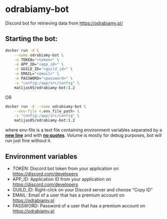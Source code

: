 # odrabiamy-bot
Discord bot for retrieving data from https://odrabiamy.pl/

## Starting the bot:
```bash
docker run -d \
	--name odrabiamy-bot \
	-e TOKEN="<token>" \
	-e APP_ID="<app_id>" \
	-e GUILD_ID="<guild_id>" \
	-e EMAIL="<email>" \
	-e PASSWORD="<password>" \
	-v "config:/app/src/config" \
	matijas05/odrabiamy-bot:1.2
```
OR
```bash
docker run -d --name odrabiamy-bot \
	--env-file <.env_file_path> \
	-v "config:/app/src/config" \
	matijas05/odrabiamy-bot:1.2
```
where env-file is a text file containing environment variables separated by a <ins>**new line**</ins> and with <ins>**no quotes**</ins>.
Volume is mostly for debug purposes, bot will run just fine without it.

## Environment variables
- TOKEN: Discord bot token from your application on https://discord.com/developers
- APP_ID: Application ID from your application on https://discord.com/developers
- GUILD_ID: Right-click on your Discord server and choose "Copy ID"
- EMAIL: Email of a user that has a premium account on https://odrabiamy.pl
- PASSWORD: Password of a user that has a premium account on https://odrabiamy.pl
